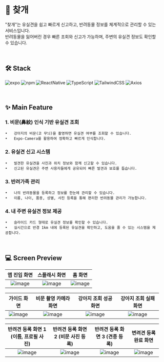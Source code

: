 # 🐶 찾개

"찾개"는 유실견을 쉽고 빠르게 신고하고, 반려동물 정보를 체계적으로 관리할 수 있는 서비스입니다. <br/>
반려동물을 잃어버린 경우 빠른 조회와 신고가 가능하며, 주변의 유실견 정보도 확인할 수 있습니다.

<br />

## 🛠️ Stack
![expo](https://img.shields.io/badge/expo-000020?style=flat&logo=expo&logoColor=white) 
![npm](https://img.shields.io/badge/npm-CB3837?style=flat&logo=npm&logoColor=white) 
![ReactNative](https://img.shields.io/badge/ReactNative-61DAFB?style=flat&logo=React&logoColor=black) 
![TypeScript](https://img.shields.io/badge/TypeScript-3178C6?style=flat&logo=TypeScript&logoColor=white) 
![TailwindCSS](https://img.shields.io/badge/TailwindCSS-06B6D4?style=flat&logo=TailwindCSS&logoColor=white)
![Axios](https://img.shields.io/badge/Axios-5A29E4?style=flat&logo=Axios&logoColor=white)

<br />

## ✨ Main Feature

### 1. 비문(鼻紋) 인식 기반 유실견 조회
	•	강아지의 비문(코 무늬)을 촬영하면 유실견 여부를 조회할 수 있습니다.
	•	Expo-Camera를 활용하여 정확하고 빠르게 인식합니다.

### 2. 유실견 신고 시스템
	•	발견한 유실견을 사진과 위치 정보와 함께 신고할 수 있습니다.
	•	신고된 유실견은 주변 사용자들에게 공유되어 빠른 발견과 보호를 돕습니다.

### 3. 반려가족 관리
	•	나의 반려동물을 등록하고 정보를 한눈에 관리할 수 있습니다.
	•	이름, 나이, 품종, 성별, 사진 등록을 통해 편리한 반려동물 관리가 가능합니다.

### 4. 내 주변 유실견 정보 제공
	•	슬라이드 카드 형태로 유실견 정보를 확인할 수 있습니다.
	•	실시간으로 반경 1km 내에 등록된 유실견을 확인하고, 도움을 줄 수 있는 시스템을 제공합니다.

<br />
 
## 💻 Screen Preview

| 앱 진입 화면 | 스플래시 화면 | 홈 화면 |
|:-----: | :-----: | :-----: |
| ![image](https://github.com/user-attachments/assets/f9effaf0-6e5f-4b66-bbd5-ee9e198129b4) | ![image](https://github.com/user-attachments/assets/88dd7314-404e-4354-b7d0-b7036611cfd1) | ![image](https://github.com/user-attachments/assets/17b3182a-db98-4229-8494-db5c7bb84ee2) |


| 가이드 화면 | 비문 촬영 카메라 화면 | 강아지 조회 성공 화면 | 강아지 조회 실패 화면 | 
| :-----: | :-----: | :-----:| :-----:|
| ![image](https://github.com/user-attachments/assets/154e4038-fea4-4f1a-8ec6-8e467fdcdfa4) | ![image](https://github.com/user-attachments/assets/74468f4a-afff-4aa8-ae81-d1ce55fd3414) | ![image](https://github.com/user-attachments/assets/99bfb799-98e7-4f11-9001-ae6bb37c1f0b) | ![image](https://github.com/user-attachments/assets/8cb092af-694c-41e3-9f44-e0d1445a62e6) |

| 반려견 등록 화면 1 (이름, 프로필 사진) | 반려견 등록 화면 2 (비문 사진 등록) | 반려견 등록 화면 3 (견종 등록) | 변려견 등록 완료 화면 |
|:-----: | :-----:|:-----: | :-----:|
| ![image](https://github.com/user-attachments/assets/2ec32688-94c6-4a79-aaa8-b332091988a7) | ![image](https://github.com/user-attachments/assets/369a033e-f194-4251-b5eb-0246c404ffe2) | ![image](https://github.com/user-attachments/assets/eea08704-76d5-4c51-ba93-34d8484ce91f) | ![image](https://github.com/user-attachments/assets/71ab0384-1f62-4e85-b082-aaa8e6fa92cf) |

